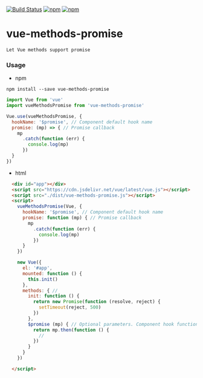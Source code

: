 [![Build Status](https://travis-ci.org/lzxb/vue-methods-promise.svg?branch=master)](https://travis-ci.org/lzxb/vue-methods-promise)
[![npm](https://img.shields.io/npm/v/vue-methods-promise.svg?style=flat-square)](https://www.npmjs.com/package/vue-methods-promise) 
[![npm](https://img.shields.io/npm/dt/vue-methods-promise.svg?style=flat-square)](https://www.npmjs.com/package/vue-methods-promise)

# vue-methods-promise
```
Let Vue methods support promise
```

### Usage
- npm
```
npm install --save vue-methods-promise
```
```javascript
import Vue from 'vue'
import vueMethodsPromise from 'vue-methods-promise'

Vue.use(vueMethodsPromise, {
  hookName: '$promise', // Component default hook name
  promise: (mp) => { // Promise callback
    mp
      .catch(function (err) {
        console.log(mp)
      })
  }
})
```
-  html
```html
  <div id="app"></div>
  <script src="https://cdn.jsdelivr.net/vue/latest/vue.js"></script>
  <script src="./dist/vue-methods-promise.js"></script>
  <script>
    vueMethodsPromise(Vue, {
      hookName: '$promise', // Component default hook name
      promise: function (mp) { // Promise callback
        mp
          .catch(function (err) {
            console.log(mp)
          })
      }
    })

    new Vue({
      el: '#app',
      mounted: function () {
        this.init()
      },
      methods: { // 
        init: function () {
          return new Promise(function (resolve, reject) {
            setTimeout(reject, 500)
          })
        },
        $promise (mp) { // Optional parameters. Component hook function
          return mp.then(function () {
            // 
          })
        }
      }
    })

  </script>
```
